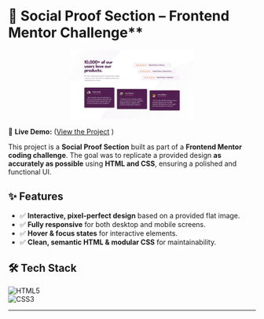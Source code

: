 # 🌟 Social Proof Section – Frontend Mentor Challenge\*\*

<p align="center">
  <img src="design/desktop-design.jpg" alt="Social Profile Section" width="50%">
</p>

🔗 **Live Demo:** ([View the Project](https://chrisbk9674.github.io/social-profile-section/) )

This project is a **Social Proof Section** built as part of a **Frontend Mentor coding challenge**. The goal was to replicate a provided design **as accurately as possible** using **HTML and CSS**, ensuring a polished and functional UI.

## ✨ Features

- ✅ **Interactive, pixel-perfect design** based on a provided flat image.
- ✅ **Fully responsive** for both desktop and mobile screens.
- ✅ **Hover & focus states** for interactive elements.
- ✅ **Clean, semantic HTML & modular CSS** for maintainability.

## 🛠 Tech Stack

![HTML5](https://img.shields.io/badge/HTML5-E34F26?style=flat-square&logo=html5&logoColor=white)  
![CSS3](https://img.shields.io/badge/CSS3-1572B6?style=flat-square&logo=css3&logoColor=white)

---
